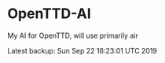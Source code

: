 # OpenTTD-AI
My AI for OpenTTD, will use primarily air

Latest backup: Sun Sep 22 16:23:01 UTC 2019
